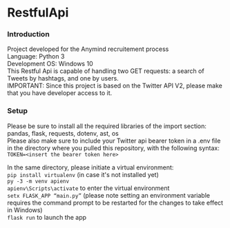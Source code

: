 # RestfulApi
### Introduction
 Project developed for the Anymind recruitement process\
 Language: Python 3\
 Development OS: Windows 10\
 This Restful Api is capable of handling two GET requests:
 a search of Tweets by hashtags, and one by users.\
 IMPORTANT: Since this project is based on the Twitter API V2, please make that you have developer access to it.

### Setup
Please be sure to install all the required libraries of the import section:\
pandas, flask, requests, dotenv, ast, os\
Please also make sure to include your Twitter api bearer token in a .env file in the directory where you pulled this repository, with the following syntax:\
`TOKEN=<insert the bearer token here>`


In the same directory, please initiate a virtual environment:\
`pip install virtualenv` (in case it's not installed yet)\
`py -3 -m venv apienv`\
`apienv\Scripts\activate` to enter the virtual environment\
`setx FLASK_APP “main.py”` (please note setting an environment variable requires the command prompt to be restarted for the changes to take effect in Windows)\
`flask run` to launch the app


